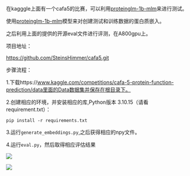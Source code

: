 在kagggle上面有一个cafa5的比赛，可以利用[proteinglm-1b-mlm](https://huggingface.co/Bo1015/proteinglm-1b-mlm)来进行测试。

使用[proteinglm-1b-mlm](https://huggingface.co/Bo1015/proteinglm-1b-mlm)模型来对创建测试和训练数据的蛋白质嵌入。

之后利用上面的提供的开源eval文件进行评测，在A800gpu上。

项目地址：

https://github.com/SteinsHimmer/cafa5.git

步骤流程：

1.下载https://www.kaggle.com/competitions/cafa-5-protein-function-prediction/data里面的Data数据集并保存在根目录下。

2.创建相应的环境，并安装相应的库,Python版本 3.10.15（请看requirement.txt）：

```
pip install -r requirements.txt
```

3.运行`generate_embeddings.py`,之后获得相应的npy文件。

4.运行`eval.py`，然后取得相应评估结果



![](https://gitlab.com/sky6445638/picture/-/raw/master/pictures/2024/11/30_22_50_51_202411302250853.png)

![](https://gitlab.com/sky6445638/picture/-/raw/master/pictures/2024/11/30_22_51_18_202411302251022.png)

